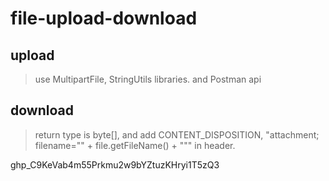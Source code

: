 # file-upload-download

## upload
> use MultipartFile, StringUtils libraries. and Postman api


## download
> return type is byte[], and add CONTENT_DISPOSITION, "attachment; filename=\"" + file.getFileName() + "\"" in header.


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